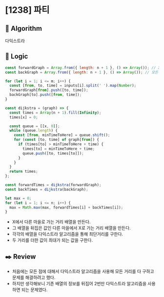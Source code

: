 # [1238] 파티

## :pushpin: **Algorithm**

다익스트라

## :round_pushpin: **Logic**

```javascript
const forwardGraph = Array.from({ length: n + 1 }, () => Array()); // X에서 모든 마을로 가는 거리 배열
const backGraph = Array.from({ length: n + 1 }, () => Array()); // 모든 마을에서 X로 가는 거리 배열

for (let i = 1; i <= m; i++) {
  const [from, to, time] = inputs[i].split(' ').map(Number);
  forwardGraph[from].push([to, time]);
  backGraph[to].push([from, time]);
}

const dijkstra = (graph) => {
  const times = Array(n + 1).fill(Infinity);
  times[x] = 0;

  const queue = [[x, 0]];
  while (queue.length) {
    const [from, minTimeToHere] = queue.shift();
    for (const [to, time] of graph[from]) {
      if (times[to] > minTimeToHere + time) {
        times[to] = minTimeToHere + time;
        queue.push([to, times[to]]);
      }
    }
  }
  return times;
};

const forwardTimes = dijkstra(forwardGraph);
const backTimes = dijkstra(backGraph);

let max = 0;
for (let i = 1; i <= n; i++) {
  max = Math.max(max, forwardTimes[i] + backTimes[i]);
}
```

- X에서 다른 마을로 가는 거리 배열을 만든다.
- 그 배열을 뒤집은 값인 다른 마을에서 X로 가는 거리 배열을 만든다.
- 각각의 배열을 다익스트라 알고리즘을 통해 최단거리를 구한다.
- 두 거리를 더한 값이 최대가 되는 값을 구한다.

## :black_nib: **Review**

- 처음에는 모든 점에 대해서 다익스트라 알고리즘을 사용해 모든 거리를 다 구하고 문제를 해결하려고 했다.
- 하지만 생각해보니 기존 배열의 정보를 뒤집어 2번만 다익스트라 알고리즘을 사용하면 되는 문제였다.
